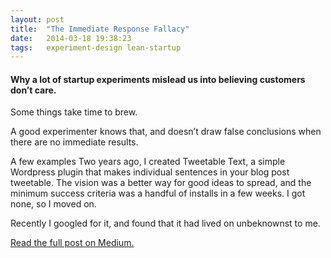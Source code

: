 ```yaml
---
layout: post
title:  "The Immediate Response Fallacy"
date:   2014-03-18 19:38:23
tags:   experiment-design lean-startup
---
```


#### Why a lot of startup experiments mislead us into believing customers don’t care.

Some things take time to brew.

A good experimenter knows that, and doesn’t draw false conclusions when there are no immediate results.

A few examples
Two years ago, I created Tweetable Text, a simple Wordpress plugin that makes individual sentences in your blog post tweetable. The vision was a better way for good ideas to spread, and the minimum success criteria was a handful of installs in a few weeks. I got none, so I moved on.

Recently I googled for it, and found that it had lived on unbeknownst to me. 

[Read the full post on Medium.](https://medium.com/p/85b5f59133f)
